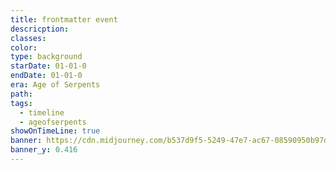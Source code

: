 ```yaml
---
title: frontmatter event
descricption: 
classes: 
color: 
type: background
starDate: 01-01-0
endDate: 01-01-0
era: Age of Serpents
path: 
tags:
  - timeline
  - ageofserpents
showOnTimeLine: true
banner: https://cdn.midjourney.com/b537d9f5-5249-47e7-ac67-08590950b97d/0_3.png
banner_y: 0.416
---
```

